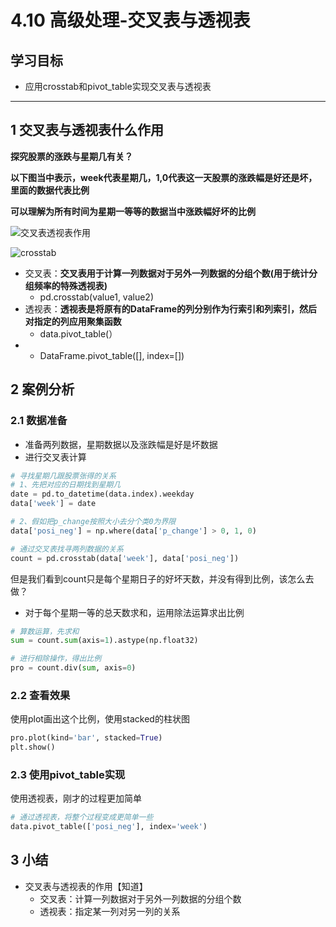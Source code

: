 # 4.10 高级处理-交叉表与透视表

## 学习目标

- 应用crosstab和pivot_table实现交叉表与透视表

----

## 1 交叉表与透视表什么作用

**探究股票的涨跌与星期几有关？**

**以下图当中表示，week代表星期几，1,0代表这一天股票的涨跌幅是好还是坏，里面的数据代表比例**

**可以理解为所有时间为星期一等等的数据当中涨跌幅好坏的比例**

![交叉表透视表作用](https://tva1.sinaimg.cn/large/e6c9d24ely1h2o6f16y9rj20ca0bgwet.jpg)

![crosstab](https://tva1.sinaimg.cn/large/e6c9d24ely1h2o6f0nbyyj20m20f0wev.jpg)



* 交叉表：**交叉表用于计算一列数据对于另外一列数据的分组个数(用于统计分组频率的特殊透视表)**
    * pd.crosstab(value1, value2)
* 透视表：**透视表是将原有的DataFrame的列分别作为行索引和列索引，然后对指定的列应用聚集函数**
    * data.pivot_table(）
* 
    * DataFrame.pivot_table([], index=[])

## 2 案例分析

### 2.1 数据准备

* 准备两列数据，星期数据以及涨跌幅是好是坏数据
* 进行交叉表计算

```python
# 寻找星期几跟股票张得的关系
# 1、先把对应的日期找到星期几
date = pd.to_datetime(data.index).weekday
data['week'] = date

# 2、假如把p_change按照大小去分个类0为界限
data['posi_neg'] = np.where(data['p_change'] > 0, 1, 0)

# 通过交叉表找寻两列数据的关系
count = pd.crosstab(data['week'], data['posi_neg'])
```

但是我们看到count只是每个星期日子的好坏天数，并没有得到比例，该怎么去做？

* 对于每个星期一等的总天数求和，运用除法运算求出比例

```python
# 算数运算，先求和
sum = count.sum(axis=1).astype(np.float32)

# 进行相除操作，得出比例
pro = count.div(sum, axis=0)
```

### 2.2 查看效果

使用plot画出这个比例，使用stacked的柱状图

```python
pro.plot(kind='bar', stacked=True)
plt.show()
```

### 2.3 使用pivot_table实现

使用透视表，刚才的过程更加简单

```python
# 通过透视表，将整个过程变成更简单一些
data.pivot_table(['posi_neg'], index='week')
```

## 3 小结

* 交叉表与透视表的作用【知道】
    * 交叉表：计算一列数据对于另外一列数据的分组个数
    * 透视表：指定某一列对另一列的关系

